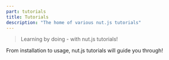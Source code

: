 ```yaml
---
part: tutorials
title: Tutorials
description: "The home of various nut.js tutorials"
---
```


> Learning by doing - with nut.js tutorials!

From installation to usage, nut.js tutorials will guide you through!